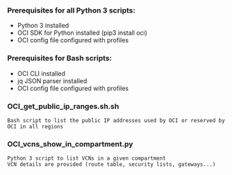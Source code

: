 ### Prerequisites for all Python 3 scripts: ###
- Python 3 installed
- OCI SDK for Python installed (pip3 install oci)
- OCI config file configured with profiles

### Prerequisites for Bash scripts: ###
- OCI CLI installed
- jq JSON parser installed
- OCI config file configured with profiles

### OCI_get_public_ip_ranges.sh.sh ###

```
Bash script to list the public IP addresses used by OCI or reserved by OCI in all regions
```

### OCI_vcns_show_in_compartment.py ###

```
Python 3 script to list VCNs in a given compartment
VCN details are provided (route table, security lists, gateways...)
```

